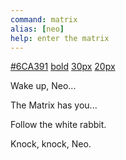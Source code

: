 ```yaml
---
command: matrix
alias: [neo]
help: enter the matrix
---
```


[#6CA391](css:color)
[bold](css:font-weight)
[30px](css:font-size)
[20px](css:margin-top)
[](system:clear)
[](sleep:500)

[](ui:animate)
Wake up, Neo...
[](sleep:2000)
[](system:clear)

[](ui:animate)
The Matrix has you...
[](sleep:2000)
[](system:clear)

[](ui:animate)
Follow the white rabbit.
[](sleep:2000)
[](system:clear)

[](sleep:100)
Knock, knock, Neo.
[](sleep:2000)
[](system:clear)
[](sleep:500)
[](system:clear)
